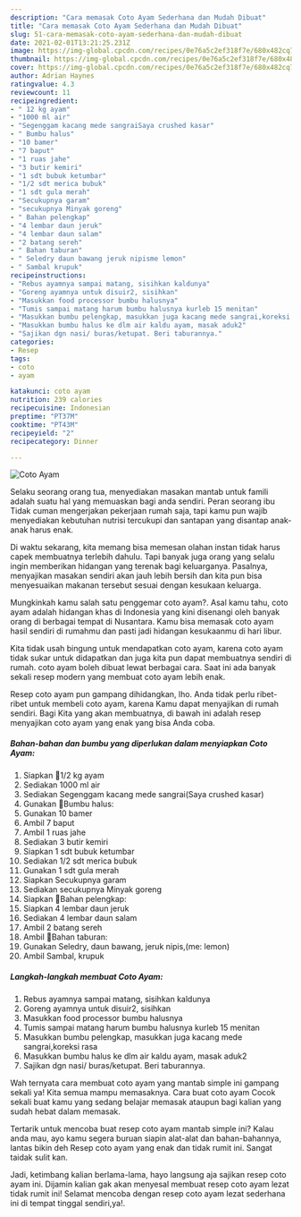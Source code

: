 ```yaml
---
description: "Cara memasak Coto Ayam Sederhana dan Mudah Dibuat"
title: "Cara memasak Coto Ayam Sederhana dan Mudah Dibuat"
slug: 51-cara-memasak-coto-ayam-sederhana-dan-mudah-dibuat
date: 2021-02-01T13:21:25.231Z
image: https://img-global.cpcdn.com/recipes/0e76a5c2ef318f7e/680x482cq70/coto-ayam-foto-resep-utama.jpg
thumbnail: https://img-global.cpcdn.com/recipes/0e76a5c2ef318f7e/680x482cq70/coto-ayam-foto-resep-utama.jpg
cover: https://img-global.cpcdn.com/recipes/0e76a5c2ef318f7e/680x482cq70/coto-ayam-foto-resep-utama.jpg
author: Adrian Haynes
ratingvalue: 4.3
reviewcount: 11
recipeingredient:
- " 12 kg ayam"
- "1000 ml air"
- "Segenggam kacang mede sangraiSaya crushed kasar"
- " Bumbu halus"
- "10 bamer"
- "7 baput"
- "1 ruas jahe"
- "3 butir kemiri"
- "1 sdt bubuk ketumbar"
- "1/2 sdt merica bubuk"
- "1 sdt gula merah"
- "Secukupnya garam"
- "secukupnya Minyak goreng"
- " Bahan pelengkap"
- "4 lembar daun jeruk"
- "4 lembar daun salam"
- "2 batang sereh"
- " Bahan taburan"
- " Seledry daun bawang jeruk nipisme lemon"
- " Sambal krupuk"
recipeinstructions:
- "Rebus ayamnya sampai matang, sisihkan kaldunya"
- "Goreng ayamnya untuk disuir2, sisihkan"
- "Masukkan food processor bumbu halusnya"
- "Tumis sampai matang harum bumbu halusnya kurleb 15 menitan"
- "Masukkan bumbu pelengkap, masukkan juga kacang mede sangrai,koreksi rasa"
- "Masukkan bumbu halus ke dlm air kaldu ayam, masak aduk2"
- "Sajikan dgn nasi/ buras/ketupat. Beri taburannya."
categories:
- Resep
tags:
- coto
- ayam

katakunci: coto ayam 
nutrition: 239 calories
recipecuisine: Indonesian
preptime: "PT37M"
cooktime: "PT43M"
recipeyield: "2"
recipecategory: Dinner

---
```



![Coto Ayam](https://img-global.cpcdn.com/recipes/0e76a5c2ef318f7e/680x482cq70/coto-ayam-foto-resep-utama.jpg)

Selaku seorang orang tua, menyediakan masakan mantab untuk famili adalah suatu hal yang memuaskan bagi anda sendiri. Peran seorang ibu Tidak cuman mengerjakan pekerjaan rumah saja, tapi kamu pun wajib menyediakan kebutuhan nutrisi tercukupi dan santapan yang disantap anak-anak harus enak.

Di waktu  sekarang, kita memang bisa memesan olahan instan tidak harus capek membuatnya terlebih dahulu. Tapi banyak juga orang yang selalu ingin memberikan hidangan yang terenak bagi keluarganya. Pasalnya, menyajikan masakan sendiri akan jauh lebih bersih dan kita pun bisa menyesuaikan makanan tersebut sesuai dengan kesukaan keluarga. 



Mungkinkah kamu salah satu penggemar coto ayam?. Asal kamu tahu, coto ayam adalah hidangan khas di Indonesia yang kini disenangi oleh banyak orang di berbagai tempat di Nusantara. Kamu bisa memasak coto ayam hasil sendiri di rumahmu dan pasti jadi hidangan kesukaanmu di hari libur.

Kita tidak usah bingung untuk mendapatkan coto ayam, karena coto ayam tidak sukar untuk didapatkan dan juga kita pun dapat membuatnya sendiri di rumah. coto ayam boleh dibuat lewat berbagai cara. Saat ini ada banyak sekali resep modern yang membuat coto ayam lebih enak.

Resep coto ayam pun gampang dihidangkan, lho. Anda tidak perlu ribet-ribet untuk membeli coto ayam, karena Kamu dapat menyajikan di rumah sendiri. Bagi Kita yang akan membuatnya, di bawah ini adalah resep menyajikan coto ayam yang enak yang bisa Anda coba.

<!--inarticleads1-->

##### Bahan-bahan dan bumbu yang diperlukan dalam menyiapkan Coto Ayam:

1. Siapkan  📎1/2 kg ayam
1. Sediakan 1000 ml air
1. Sediakan Segenggam kacang mede sangrai(Saya crushed kasar)
1. Gunakan  📎Bumbu halus:
1. Gunakan 10 bamer
1. Ambil 7 baput
1. Ambil 1 ruas jahe
1. Sediakan 3 butir kemiri
1. Siapkan 1 sdt bubuk ketumbar
1. Sediakan 1/2 sdt merica bubuk
1. Gunakan 1 sdt gula merah
1. Siapkan Secukupnya garam
1. Sediakan secukupnya Minyak goreng
1. Siapkan  📎Bahan pelengkap:
1. Siapkan 4 lembar daun jeruk
1. Sediakan 4 lembar daun salam
1. Ambil 2 batang sereh
1. Ambil  📎Bahan taburan:
1. Gunakan  Seledry, daun bawang, jeruk nipis,(me: lemon)
1. Ambil  Sambal, krupuk




<!--inarticleads2-->

##### Langkah-langkah membuat Coto Ayam:

1. Rebus ayamnya sampai matang, sisihkan kaldunya
1. Goreng ayamnya untuk disuir2, sisihkan
1. Masukkan food processor bumbu halusnya
1. Tumis sampai matang harum bumbu halusnya kurleb 15 menitan
1. Masukkan bumbu pelengkap, masukkan juga kacang mede sangrai,koreksi rasa
1. Masukkan bumbu halus ke dlm air kaldu ayam, masak aduk2
1. Sajikan dgn nasi/ buras/ketupat. Beri taburannya.




Wah ternyata cara membuat coto ayam yang mantab simple ini gampang sekali ya! Kita semua mampu memasaknya. Cara buat coto ayam Cocok sekali buat kamu yang sedang belajar memasak ataupun bagi kalian yang sudah hebat dalam memasak.

Tertarik untuk mencoba buat resep coto ayam mantab simple ini? Kalau anda mau, ayo kamu segera buruan siapin alat-alat dan bahan-bahannya, lantas bikin deh Resep coto ayam yang enak dan tidak rumit ini. Sangat taidak sulit kan. 

Jadi, ketimbang kalian berlama-lama, hayo langsung aja sajikan resep coto ayam ini. Dijamin kalian gak akan menyesal membuat resep coto ayam lezat tidak rumit ini! Selamat mencoba dengan resep coto ayam lezat sederhana ini di tempat tinggal sendiri,ya!.

